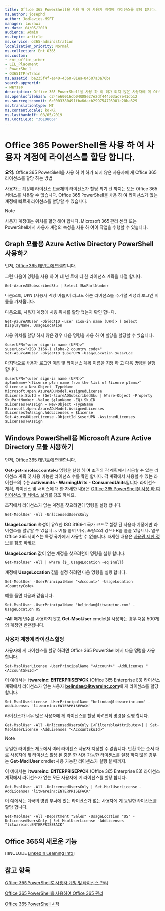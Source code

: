 ```yaml
---
title: Office 365 PowerShell을 사용 하 여 사용자 계정에 라이선스를 할당 합니다.
ms.author: josephd
author: JoeDavies-MSFT
manager: laurawi
ms.date: 08/05/2019
audience: Admin
ms.topic: article
ms.service: o365-administration
localization_priority: Normal
ms.collection: Ent_O365
ms.custom:
- Ent_Office_Other
- LIL_Placement
- PowerShell
- O365ITProTrain
ms.assetid: ba235f4f-e640-4360-81ea-04507a3a70be
search.appverid:
- MET150
description: Office 365 PowerShell을 사용 하 여 허가 되지 않은 사용자에 게 Office 365 라이선스를 할당 하는 방법
ms.openlocfilehash: c244e60016cb04008e27e2df444703ac7e41db12
ms.sourcegitcommit: 6c3003380491fba6dacb299754716901c20ba629
ms.translationtype: MT
ms.contentlocale: ko-KR
ms.lasthandoff: 08/05/2019
ms.locfileid: "36198650"
---
```

# <a name="assign-licenses-to-user-accounts-with-office-365-powershell"></a>Office 365 PowerShell을 사용 하 여 사용자 계정에 라이선스를 할당 합니다.

**요약:**  Office 365 PowerShell을 사용 하 여 허가 되지 않은 사용자에 게 Office 365 라이선스를 할당 하는 방법
  
사용자는 계정에 라이선스 요금제의 라이선스가 할당 되기 전 까지는 모든 Office 365 서비스를 사용할 수 없습니다. Office 365 PowerShell을 사용 하 여 라이선스가 없는 계정에 빠르게 라이선스를 할당할 수 있습니다. 

>[!Note]
>사용자 계정에는 위치를 할당 해야 합니다. Microsoft 365 관리 센터 또는 PowerShell에서 사용자 계정의 속성을 사용 하 여이 작업을 수행할 수 있습니다.
>

## <a name="use-the-azure-active-directory-powershell-for-graph-module"></a>Graph 모듈용 Azure Active Directory PowerShell 사용하기

먼저, [Office 365 테넌트에 연결](connect-to-office-365-powershell.md#connect-with-the-azure-active-directory-powershell-for-graph-module)합니다.
  

그런 다음이 명령을 사용 하 여 테 넌 트에 대 한 라이선스 계획을 나열 합니다.

```
Get-AzureADSubscribedSku | Select SkuPartNumber
```

다음으로, UPN (사용자 계정 이름)이 라고도 하는 라이선스를 추가할 계정의 로그인 이름을 가져옵니다.

다음으로, 사용자 계정에 사용 위치를 할당 했는지 확인 합니다.

```
Get-AzureADUser -ObjectID <user sign-in name (UPN)> | Select DisplayName, UsageLocation
```

사용 위치를 할당 하지 않은 경우 다음 명령을 사용 하 여 할당을 할당할 수 있습니다.

```
$userUPN="<user sign-in name (UPN)>"
$userLoc="<ISO 3166-1 alpha-2 country code>"
Set-AzureADUser -ObjectID $userUPN -UsageLocation $userLoc
```

마지막으로 사용자 로그인 이름 및 라이선스 계획 이름을 지정 하 고 다음 명령을 실행 합니다.

```
$userUPN="<user sign-in name (UPN)>"
$planName="<license plan name from the list of license plans>"
$License = New-Object -TypeName Microsoft.Open.AzureAD.Model.AssignedLicense
$License.SkuId = (Get-AzureADSubscribedSku | Where-Object -Property SkuPartNumber -Value $planName -EQ).SkuID
$LicensesToAssign = New-Object -TypeName Microsoft.Open.AzureAD.Model.AssignedLicenses
$LicensesToAssign.AddLicenses = $License
Set-AzureADUserLicense -ObjectId $userUPN -AssignedLicenses $LicensesToAssign
```

## <a name="use-the-microsoft-azure-active-directory-module-for-windows-powershell"></a>Windows PowerShell용 Microsoft Azure Active Directory 모듈 사용하기

먼저, [Office 365 테넌트에 연결](connect-to-office-365-powershell.md#connect-with-the-microsoft-azure-active-directory-module-for-windows-powershell)합니다.

**Get-get-msolaccountsku** 명령을 실행 하 여 조직의 각 계획에서 사용할 수 있는 라이선스 계획 및 사용 가능한 라이선스 수를 확인 합니다. 각 계획에서 사용할 수 있는 라이선스의 수는 **activeunits** - **WarningUnits** - **ConsumedUnits**입니다. 라이선스 계획, 라이선스 및 서비스에 대 한 자세한 내용은 [Office 365 PowerShell을 사용 하 여 라이선스 및 서비스 보기](view-licenses-and-services-with-office-365-powershell.md)를 참조 하세요.
    
조직에서 라이선스가 없는 계정을 찾으려면이 명령을 실행 합니다.

```
Get-MsolUser -All -UnlicensedUsersOnly
```

**UsageLocation** 속성이 유효한 ISO 3166-1 국가 코드로 설정 된 사용자 계정에만 라이선스를 할당할 수 있습니다. 예를 들어 미국, 프랑스의 경우 FR을 들을 있습니다. 일부 Office 365 서비스는 특정 국가에서 사용할 수 없습니다. 자세한 내용은 [사용권 제한 정보](https://go.microsoft.com/fwlink/p/?LinkId=691730)를 참조 하세요.
    
**UsageLocation** 값이 없는 계정을 찾으려면이 명령을 실행 합니다.

```
Get-MsolUser -All | where {$_.UsageLocation -eq $null}
```

계정에 **UsageLocation** 값을 설정 하려면 다음 명령을 실행 합니다.

```
Set-MsolUser -UserPrincipalName "<Account>" -UsageLocation <CountryCode>
```

예를 들면 다음과 같습니다.

```
Set-MsolUser -UserPrincipalName "belindan@litwareinc.com" -UsageLocation US
```
    
**-All** 매개 변수를 사용하지 않고 **Get-MsolUser** cmdlet을 사용하는 경우 처음 500개의 계정만 반환됩니다.

### <a name="assigning-licenses-to-user-accounts"></a>사용자 계정에 라이선스 할당
    
사용자에 게 라이선스를 할당 하려면 Office 365 PowerShell에서 다음 명령을 사용 합니다.
  
```
Set-MsolUserLicense -UserPrincipalName "<Account>" -AddLicenses "<AccountSkuId>"
```

이 예에서는 **litwareinc: ENTERPRISEPACK** (Office 365 Enterprise E3) 라이선스 계획에서 라이선스가 없는 사용자 **belindan@litwareinc.com**에 게 라이선스를 할당 합니다.
  
```
Set-MsolUserLicense -UserPrincipalName "belindan@litwareinc.com" -AddLicenses "litwareinc:ENTERPRISEPACK"
```

라이선스가 너무 많은 사용자에 게 라이선스를 할당 하려면이 명령을 실행 합니다.
  
```
Get-MsolUser -All -UnlicensedUsersOnly [<FilterableAttributes>] | Set-MsolUserLicense -AddLicenses "<AccountSkuId>"
```
  
>[!Note]
>동일한 라이센스 제도에서 여러 라이센스 사용자 지정할 수 없습니다. 반환 하는 순서 대로 사용자에 게 라이선스 할당 된 충분 한 사용 가능한 라이센스를 설정 하지 않은 경우는 **Get-MsolUser** cmdlet 사용 가능한 라이센스가 실행 될 때까지.
>

이 예에서는 **litwareinc: ENTERPRISEPACK** (Office 365 Enterprise E3) 라이선스 계획에서 라이선스가 없는 모든 사용자에 게 라이선스를 할당 합니다.
  
```
Get-MsolUser -All -UnlicensedUsersOnly | Set-MsolUserLicense -AddLicenses "litwareinc:ENTERPRISEPACK"
```

이 예에서는 미국의 영업 부서에 있는 라이선스가 없는 사용자에 게 동일한 라이선스를 할당 합니다.
  
```
Get-MsolUser -All -Department "Sales" -UsageLocation "US" -UnlicensedUsersOnly | Set-MsolUserLicense -AddLicenses "litwareinc:ENTERPRISEPACK"
```
  
## <a name="new-to-office-365"></a>Office 365의 새로운 기능

[!INCLUDE [LinkedIn Learning Info](../common/office/linkedin-learning-info.md)]

## <a name="see-also"></a>참고 항목

[Office 365 PowerShell로 사용자 계정 및 라이선스 관리](manage-user-accounts-and-licenses-with-office-365-powershell.md)
  
[Office 365 PowerShell을 사용하여 Office 365 관리](manage-office-365-with-office-365-powershell.md)
  
[Office 365 PowerShell 시작](getting-started-with-office-365-powershell.md)

